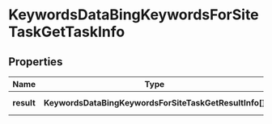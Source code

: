 # KeywordsDataBingKeywordsForSiteTaskGetTaskInfo

## Properties

| Name | Type | Description | Notes |
|------------ | ------------- | ------------- | -------------|
**result** | **KeywordsDataBingKeywordsForSiteTaskGetResultInfo[]** | array of results |[optional]|